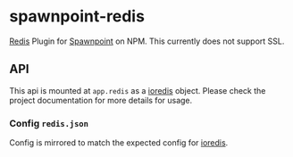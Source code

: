 # spawnpoint-redis
[Redis](http://rethinkdb.com/) Plugin for [Spawnpoint](https://github.com/nodecraft/spawnpoint) on NPM. This currently does not support SSL.

## API
This api is mounted at `app.redis` as a [ioredis](https://github.com/luin/ioredis) object. Please check the project documentation for more details for usage.

### Config `redis.json`
Config is mirrored to match the expected config for [ioredis](https://github.com/luin/ioredis/blob/master/API.md#new-redisport-host-options).
